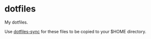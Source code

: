 # dotfiles
My dotfiles.

Use [dotfiles-sync](https://github.com/infuriare/local/blob/master/bin/dotfiles-sync) for these files to be copied to your $HOME directory.
